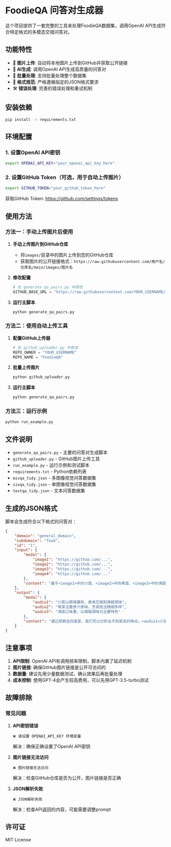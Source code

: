 # FoodieQA 问答对生成器

这个项目提供了一套完整的工具来处理FoodieQA数据集，调用OpenAI API生成符合特定格式的多模态交错问答对。

## 功能特性

- 📸 **图片上传**: 自动将本地图片上传到GitHub并获取公开链接
- 🤖 **AI生成**: 调用OpenAI API生成高质量的问答对
- 🔄 **批量处理**: 支持批量处理整个数据集
- 📝 **格式规范**: 严格遵循指定的JSON格式要求
- 🛠️ **错误处理**: 完善的错误处理和重试机制

## 安装依赖

```bash
pip install -r requirements.txt
```

## 环境配置

### 1. 设置OpenAI API密钥

```bash
export OPENAI_API_KEY="your_openai_api_key_here"
```

### 2. 设置GitHub Token（可选，用于自动上传图片）

```bash
export GITHUB_TOKEN="your_github_token_here"
```

获取GitHub Token: https://github.com/settings/tokens

## 使用方法

### 方法一：手动上传图片后使用

1. **手动上传图片到GitHub仓库**
   - 将`images/`目录中的图片上传到您的GitHub仓库
   - 获取图片的公开链接格式：`https://raw.githubusercontent.com/用户名/仓库名/main/images/图片名`

2. **修改配置**
   ```python
   # 在 generate_qa_pairs.py 中修改
   GITHUB_BASE_URL = "https://raw.githubusercontent.com/YOUR_USERNAME/YOUR_REPO/main/images"
   ```

3. **运行主脚本**
   ```bash
   python generate_qa_pairs.py
   ```

### 方法二：使用自动上传工具

1. **配置GitHub上传器**
   ```python
   # 在 github_uploader.py 中修改
   REPO_OWNER = "YOUR_USERNAME"
   REPO_NAME = "FoodieQA"
   ```

2. **批量上传图片**
   ```bash
   python github_uploader.py
   ```

3. **运行主脚本**
   ```bash
   python generate_qa_pairs.py
   ```

### 方法三：运行示例

```bash
python run_example.py
```

## 文件说明

- `generate_qa_pairs.py` - 主要的问答对生成脚本
- `github_uploader.py` - GitHub图片上传工具
- `run_example.py` - 运行示例和测试脚本
- `requirements.txt` - Python依赖列表
- `mivqa_tidy.json` - 多图像视觉问答数据集
- `sivqa_tidy.json` - 单图像视觉问答数据集  
- `textqa_tidy.json` - 文本问答数据集

## 生成的JSON格式

脚本会生成符合以下格式的问答对：

```json
{
    "domain": "general_domain",
    "subdomain": "food",
    "id": "1",
    "input": {
        "modal": {
            "image1": "https://github.com/...",
            "image2": "https://github.com/...",
            "image3": "https://github.com/...",
            "image4": "https://github.com/..."
        },
        "content": "基于<image1>中的川菜、<image2>中的粤菜、<image3>中的湘菜和<image4>中的鲁菜，请分析这四种菜系的特点并提供3段音频解释来支持你的分析。"
    },
    "output": {
        "modal": {
            "audio1": "川菜以麻辣著称，善用花椒和辣椒调味",
            "audio2": "粤菜注重原汁原味，烹调技法精细多样",
            "audio3": "湘菜口味重，以辣椒调味为主要特色"
        },
        "content": "通过观察这四道菜，我们可以分析出不同菜系的特点。<audio1>川菜以麻辣著称，善用花椒和辣椒调味</audio1>，体现了川菜的麻辣特色。<audio2>粤菜注重原汁原味，烹调技法精细多样</audio2>，展现了粤菜的精致。<audio3>湘菜口味重，以辣椒调味为主要特色</audio3>，突出了湘菜的辣味特点。"
    }
}
```

## 注意事项

1. **API限制**: OpenAI API有调用频率限制，脚本内置了延迟机制
2. **图片链接**: 确保GitHub图片链接是公开可访问的
3. **数据量**: 建议先用少量数据测试，确认效果后再批量处理
4. **成本控制**: 使用GPT-4会产生较高费用，可以先用GPT-3.5-turbo测试

## 故障排除

### 常见问题

1. **API密钥错误**
   ```
   ❌ 请设置 OPENAI_API_KEY 环境变量
   ```
   解决：确保正确设置了OpenAI API密钥

2. **图片链接无法访问**
   ```
   ❌ 图片链接无法访问
   ```
   解决：检查GitHub仓库是否为公开，图片链接是否正确

3. **JSON解析失败**
   ```
   ❌ JSON解析失败
   ```
   解决：检查API返回的内容，可能需要调整prompt

## 许可证

MIT License